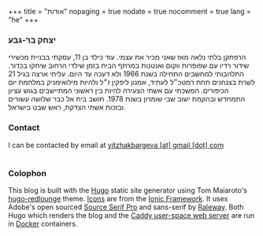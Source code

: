 +++
title = "אודות"
nopaging = true
nodate = true
nocomment = true
lang = "he"
+++

### יצחק בר-גבע

הרפתקן בלתי נלאה מאז שאני מכיר את עצמי. עוד כילד בן 11, עסקתי בבניית מכשירי שידור רדיו עם שפופרות ווקום ואנטנות במרתף הבית בזמן שילדי הרחוב שיחקו בכדור. התלהבותי למחשבים התחילה בשנת 1966 ולא דעכה עד היום. עליתי ארצה בגיל 21 לשרת בצנחנים תחת רמטכ״ל לעתיד, אמנון ליפקין ז״ל ולהיות מילואימניק במלחמת יום הכיפורים. המשכתי עם אשתי הצעירה להיות בין ראשוני המתיישבים בגוש עציון התמחדש ובהקמת ישוב שבי שומרון בשנת 1978. תושב בית אל כבר שלושה עשורים ובזכות אשתי הצדקת, ראש שבט בישראל.

 ### Contact

<p>I can be contacted by email at <a href="mailto:yitzhakbargeva@gmail.com">yitzhakbargeva [at] gmail [dot] com</a>
<h1 class="social-me">
  <a title="Github" href="https://github.com/yitzhakbg"><i class="ion-social-octocat"></i></a>
  <a title="Twitter" href="https://twitter.com/yitzhakbg"><i class="ion-social-twitter"></i></a>
  <a title="LinkedIn" href="https://www.linkedin.com/in/yitzhakbg"><i class="ion-social-linkedin-outline"></i></a>
</h1></p>

### Colophon

This blog is built with the [Hugo](http://gohugo.io) static site generator using Tom Maiaroto's [hugo-redlounge](https://github.com/tmaiaroto/hugo-redlounge/) theme. [Icons](http://ionicons.com/) are from the [Ionic Framework](http://ionicframework.com/).  It uses Adobe's open sourced [Source Serif Pro](https://github.com/adobe-fonts/source-serif-pro) and sans-serif by [Raleway](https://github.com/theleagueof/raleway). Both Hugo which renders the blog and the [Caddy user-space web server](https://caddyserver.com/) are run in [Docker](https://www.docker.com/) containers.

